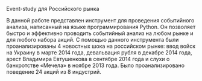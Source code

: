 Event-study для Российского рынка

В данной работе представлен инструмент для проведения событийного анализа, написанный на языке программирования Python. Он позволяет быстро и эффективно проводить событийный анализ на любом рынке и для любого набора акций. С помощью данного инструмента были проанализированы 4 новостных шока на российском рынке: ввод войск на Украину в марте 2014 года, девальвация рубля в декабре 2014 года, арест Владимира Евтушенкова в сентябре 2014 года и слухи о банкротстве «Мечела» в ноябре 2013 года. Было проанализировано поведение 24 акций из 8 индустрий.
